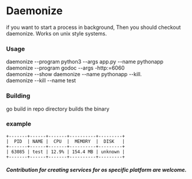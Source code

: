 #  Daemonize
if you want to start a process in  background, Then you should checkout daemonize. Works on unix style systems.  

###  Usage  
daemonize --program python3 --args app.py --name pythonapp  
daemonize --program godoc --args -http:=6060  
daemonize --show
daemonize --name pythonapp  --kill.  
daemonize --kill --name test


###  Building  
go build in repo directory builds the binary

### example
```
+-------+------+-------+----------+---------+
|  PID  | NAME |  CPU  |  MEMORY  |  DISK   |
+-------+------+-------+----------+---------+
| 63085 | test | 12.9% | 154.4 MB | unknown |
+-------+------+-------+----------+---------+
```

#####  Contribution for creating services for os specific platform are welcome.
  
